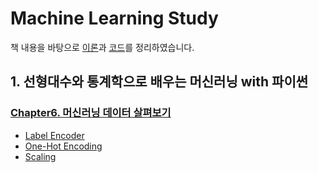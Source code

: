 # Machine Learning Study

책 내용을 바탕으로 [이론](https://mmminji.github.io/)과 [코드](https://github.com/mmminji/Machine-Learning)를 정리하였습니다.


## 1. 선형대수와 통계학으로 배우는 머신러닝 with 파이썬  
### [Chapter6. 머신러닝 데이터 살펴보기](https://mmminji.github.io/machinelearning/preprocessing/missingvalue/labelencoder/scaling/2021/05/10/%EC%84%A0%ED%86%B5%EB%A8%B86%EC%9E%A5.html)
- [Label Encoder](https://github.com/mmminji/Machine-Learning/blob/master/1.LabelEncoder.py)
- [One-Hot Encoding](https://github.com/mmminji/Machine-Learning/blob/master/2.OneHotEncoding.py)
- [Scaling](https://github.com/mmminji/Machine-Learning/blob/master/3.Scaling.py)
